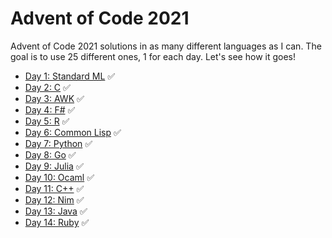 # Advent of Code 2021

Advent of Code 2021 solutions in as many different languages as I can. The goal is to use 25 different ones, 1 for each day. Let's see how it goes!

- [Day 1: Standard ML](01-sml/solution.sml) ✅
- [Day 2: C](02-c/main.c) ✅
- [Day 3: AWK](03-awk/solution.awk) ✅
- [Day 4: F#](04-fsharp/Program.fs) ✅
- [Day 5: R](05-r/solution.R) ✅
- [Day 6: Common Lisp](06-lisp/solution.lisp) ✅
- [Day 7: Python](07-python/solution.py) ✅
- [Day 8: Go](08-go/solution.go) ✅
- [Day 9: Julia](09-julia/solution.jl) ✅
- [Day 10: Ocaml](10-ocaml/solution.ml) ✅
- [Day 11: C++](11-cpp/solution.cpp) ✅
- [Day 12: Nim](12-nim/solution.nim) ✅
- [Day 13: Java](13-java/solution.java) ✅
- [Day 14: Ruby](14-ruby/solution.rb) ✅

